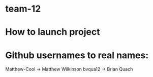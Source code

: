 # team-12

# How to launch project

# Github usernames to real names:
Matthew-Cool -> Matthew Wilkinson
bvqua12 -> Brian Quach
